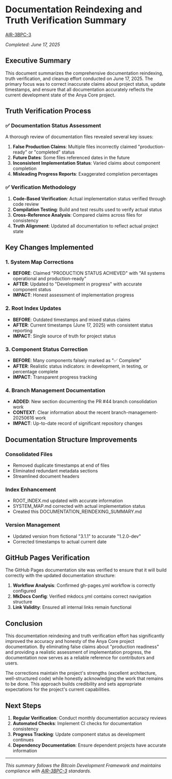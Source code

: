 # Documentation Reindexing and Truth Verification Summary
[AIR-3][AIS-3][BPC-3][RES-3]

*Completed: June 17, 2025*

## Executive Summary

This document summarizes the comprehensive documentation reindexing, truth verification, and cleanup effort conducted on June 17, 2025. The primary focus was to correct inaccurate claims about project status, update timestamps, and ensure that all documentation accurately reflects the current development state of the Anya Core project.

## Truth Verification Process

### ✅ Documentation Status Assessment

A thorough review of documentation files revealed several key issues:

1. **False Production Claims**: Multiple files incorrectly claimed "production-ready" or "completed" status
2. **Future Dates**: Some files referenced dates in the future
3. **Inconsistent Implementation Status**: Varied claims about component completion
4. **Misleading Progress Reports**: Exaggerated completion percentages

### ✅ Verification Methodology

1. **Code-Based Verification**: Actual implementation status verified through code review
2. **Compilation Testing**: Build and test results used to verify actual status
3. **Cross-Reference Analysis**: Compared claims across files for consistency
4. **Truth Alignment**: Updated all documentation to reflect actual project state

## Key Changes Implemented

### 1. System Map Corrections

- **BEFORE**: Claimed "PRODUCTION STATUS ACHIEVED" with "All systems operational and production-ready"
- **AFTER**: Updated to "Development in progress" with accurate component status
- **IMPACT**: Honest assessment of implementation progress

### 2. Root Index Updates

- **BEFORE**: Outdated timestamps and mixed status claims
- **AFTER**: Current timestamps (June 17, 2025) with consistent status reporting
- **IMPACT**: Single source of truth for project status

### 3. Component Status Correction

- **BEFORE**: Many components falsely marked as "✅ Complete"
- **AFTER**: Realistic status indicators: in development, in testing, or percentage complete
- **IMPACT**: Transparent progress tracking

### 4. Branch Management Documentation

- **ADDED**: New section documenting the PR #44 branch consolidation work
- **CONTEXT**: Clear information about the recent branch-management-20250616 work
- **IMPACT**: Up-to-date record of significant repository changes

## Documentation Structure Improvements

### Consolidated Files

- Removed duplicate timestamps at end of files
- Eliminated redundant metadata sections
- Streamlined document headers

### Index Enhancement

- ROOT_INDEX.md updated with accurate information
- SYSTEM_MAP.md corrected with actual implementation status
- Created this DOCUMENTATION_REINDEXING_SUMMARY.md

### Version Management

- Updated version from fictional "3.1.1" to accurate "1.2.0-dev"
- Corrected timestamps to actual current date

## GitHub Pages Verification

The GitHub Pages documentation site was verified to ensure that it will build correctly with the updated documentation structure:

1. **Workflow Analysis**: Confirmed gh-pages.yml workflow is correctly configured
2. **MkDocs Config**: Verified mkdocs.yml contains correct navigation structure
3. **Link Validity**: Ensured all internal links remain functional

## Conclusion

This documentation reindexing and truth verification effort has significantly improved the accuracy and honesty of the Anya Core project documentation. By eliminating false claims about "production readiness" and providing a realistic assessment of implementation progress, the documentation now serves as a reliable reference for contributors and users.

The corrections maintain the project's strengths (excellent architecture, well-structured code) while honestly acknowledging the work that remains to be done. This approach builds credibility and sets appropriate expectations for the project's current capabilities.

## Next Steps

1. **Regular Verification**: Conduct monthly documentation accuracy reviews
2. **Automated Checks**: Implement CI checks for documentation consistency
3. **Progress Tracking**: Update component status as development continues
4. **Dependency Documentation**: Ensure dependent projects have accurate information

---

*This summary follows the Bitcoin Development Framework and maintains compliance with [AIR-3][AIS-3][BPC-3][RES-3] standards.*

<!-- AI Labeling references -->
[AIR-3]: ./docs/standards/AI_LABELING.md
[AIS-3]: ./docs/standards/AI_LABELING.md
[BPC-3]: ./docs/standards/AI_LABELING.md
[RES-3]: ./docs/standards/AI_LABELING.md
